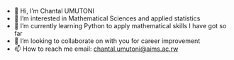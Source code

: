 - 👋 Hi, I’m Chantal UMUTONI
- 👀 I’m interested in Mathematical Sciences and applied statistics
- 🌱 I’m currently learning Python to apply mathematical skills I have got so far
- 💞️ I’m looking to collaborate on with you for career improvement 
- 📫 How to reach me email: chantal.umutoni@aims.ac.rw

<!---
Chantal1umutoni/Chantal1umutoni is a ✨ special ✨ repository because its `README.md` (this file) appears on your GitHub profile.
You can click the Preview link to take a look at your changes.
--->
